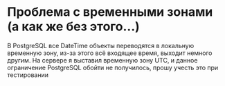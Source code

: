 # Проблема с временными зонами (а как же без этого...)

В PostgreSQL все DateTime объекты переводятся в локальную временную зону, из-за этого всё входящее время, выходит немного другим. На сервере я выставил временную зону UTC, и данное ограничение PostgreSQL обойти не получилось, прошу учесть это при тестировании
